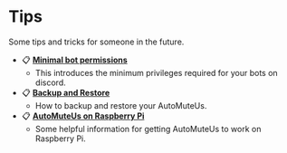 # Tips

Some tips and tricks for someone in the future.

- 📋 [**Minimal bot permissions**](minimal-bot-permissions.md)
  - This introduces the minimum privileges required for your bots on discord.
- 📋 [**Backup and Restore**](backup-and-restore.md)
  - How to backup and restore your AutoMuteUs.
- 📋 [**AutoMuteUs on Raspberry Pi**](raspberry-pi.md)
  - Some helpful information for getting AutoMuteUs to work on Raspberry Pi.
